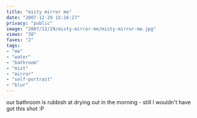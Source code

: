 ```yaml
---
title: "misty mirror me"
date: "2007-12-29 15:16:27"
privacy: "public"
image: "2007/12/29/misty-mirror-me/misty-mirror-me.jpg"
views: "38"
faves: "2"
tags:
- "me"
- "water"
- "bathroom"
- "mist"
- "mirror"
- "self-portrait"
- "blur"
---
```

our bathroom is rubbish at drying out in the morning - still I wouldn't have got this shot :P
